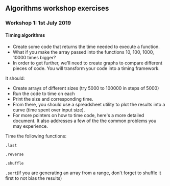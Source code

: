 ## Algorithms workshop exercises

### Workshop 1: 1st July 2019

#### Timing algorithms

* Create some code that returns the time needed to execute a function.
* What if you make the array passed into the functions 10, 100, 1000, 10000 times bigger?
* In order to get further, we'll need to create graphs to compare different pieces of code. You will transform your code into a timing framework.

It should:
* Create arrays of different sizes (try 5000 to 100000 in steps of 5000)
* Run the code to time on each
* Print the size and corresponding time.
* From there, you should use a spreadsheet utility to plot the results into a curve (time spent over input size).
* For more pointers on how to time code, here's a more detailed document. It also addresses a few of the the common problems you may experience.

Time the following functions:

```.last```

```.reverse```

```.shuffle```

```.sort```(if you are generating an array from a range, don't forget to shuffle it first to not bias the results)
